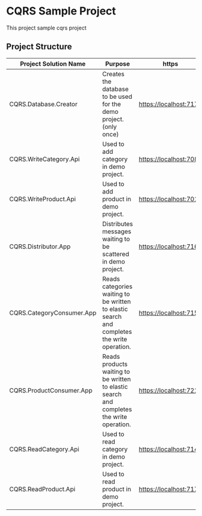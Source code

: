 ﻿# CQRS Sample Project
This project sample cqrs project


## Project Structure

|   Project Solution Name   |   Purpose |   https   |   http    |
|---------------------------|-----------|-----------|-----------|
| CQRS.Database.Creator     |  Creates the database to be used for the demo project. (only once)                            |   [https://localhost:7174](https://localhost:7174)    |   [http://localhost:5174](http://localhost:5174)    |
| CQRS.WriteCategory.Api    |  Used to add category in demo project.                                                        |   [https://localhost:7080](https://localhost:7080)    |   [http://localhost:5080](http://localhost:5080)    |
| CQRS.WriteProduct.Api     |  Used to add product in demo project.                                                         |   [https://localhost:7014](https://localhost:7014)    |   [http://localhost:5014](http://localhost:5014)    |
| CQRS.Distributor.App      |  Distributes messages waiting to be scattered in demo project.                                |   [https://localhost:7165](https://localhost:7165)    |   [http://localhost:5165](http://localhost:5165)    |
| CQRS.CategoryConsumer.App |  Reads categories waiting to be written to elastic search and completes the write operation.  |   [https://localhost:7154](https://localhost:7154)    |   [http://localhost:5154](http://localhost:5154)    |
| CQRS.ProductConsumer.App  |  Reads products waiting to be written to elastic search and completes the write operation.    |   [https://localhost:7217](https://localhost:7217)    |   [http://localhost:5217](http://localhost:5217)    |
| CQRS.ReadCategory.Api     |  Used to read category in demo project.                                                       |   [https://localhost:7145](https://localhost:7145)    |   [http://localhost:5145](http://localhost:5145)    |
| CQRS.ReadProduct.Api      |  Used to read product in demo project.                                                        |   [https://localhost:7179](https://localhost:7179)    |   [http://localhost:5179](http://localhost:5179)    |
